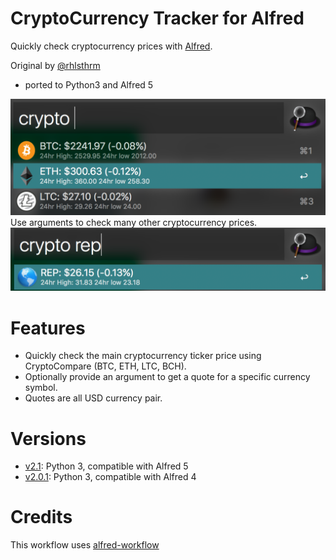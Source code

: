 # CryptoCurrency Tracker for Alfred
Quickly check cryptocurrency prices with [Alfred](https://www.alfredapp.com/).

Original by [@rhlsthrm](https://github.com/rhlsthrm)

- ported to Python3 and Alfred 5

![Using the workflow without arguments](images/screenshot_no_arg.png?raw=true)
Use arguments to check many other cryptocurrency prices.
![Using the workflow with argument](images/screenshot_with_arg.png?raw=true)


# Features
* Quickly check the main cryptocurrency ticker price using CryptoCompare (BTC, ETH, LTC, BCH).
* Optionally provide an argument to get a quote for a specific currency symbol.
* Quotes are all USD currency pair.

# Versions
- [v2.1](https://github.com/giovannicoppola/alfred-crypto-tracker/releases/tag/v2.1): Python 3, compatible with Alfred 5
- [v2.0.1](https://github.com/giovannicoppola/alfred-crypto-tracker/releases/tag/v2.0.1): Python 3, compatible with Alfred 4


# Credits
This workflow uses [alfred-workflow](https://github.com/deanishe/alfred-workflow)
